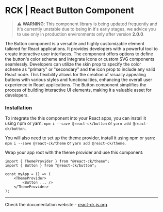# RCK | React Button Component

> :warning: **WARNING**: This component library is being updated frequently and it's currently unstable due to being in it's early stages, we advice you to use only in production environments only after version **2.0.0**.

The Button component is a versatile and highly customizable element tailored for React applications. It provides developers with a powerful tool to create interactive user interfaces. The component offers options to define the button's color scheme and integrate icons or custom SVG components seamlessly. Developers can utilize the skin prop to specify the color scheme as "primary" or "secondary" and the icon prop to include any valid React node. This flexibility allows for the creation of visually appealing buttons with various styles and functionalities, enhancing the overall user experience in React applications. The Button component simplifies the process of building interactive UI elements, making it a valuable asset for developers.

### Installation 

To integrate the this component into your React apps, you can install it using npm or yarn: `npm i --save @react-ck/button` or `yarn add @react-ck/button`.

You will also need to set up the theme provider, install it using npm or yarn: `npm i --save @react-ck/theme` or `yarn add @react-ck/theme`.

Wrap your app root with the theme provider and use this component:

```tsx
import { ThemeProvider } from "@react-ck/theme";
import { Button } from "@react-ck/button";

const myApp = () => (
    <ThemeProvider>
        <Button ... />
    </ThemeProvider>
);
```

<!-- storybook-ignore -->

---

Check the documentation website - [react-ck.js.org](https://react-ck.js.org).